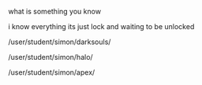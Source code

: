what is something you know 


i know everything its just lock and waiting to be unlocked 


/user/student/simon/darksouls/


/user/student/simon/halo/


/user/student/simon/apex/
